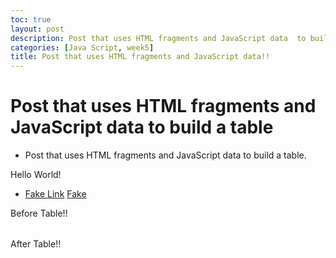 ```yaml
---
toc: true
layout: post
description: Post that uses HTML fragments and JavaScript data  to build a table.
categories: [Java Script, week5]
title: Post that uses HTML fragments and JavaScript data!!
---
```

# Post that uses HTML fragments and JavaScript data to build a table 

- Post that uses HTML fragments and JavaScript data to build a table. 

<p id="p1">Hello World!</p>
      
<ul>
   <li>
      <a href="www.youtube.com">Fake Link</a>
      <a href="www.youtube.com">Fake </a>
   </li>
</ul>
      
<p id="p2">Before Table!!</p>

<table id="t1">
</table>

<script>
document.getElementById("p1").innerHTML = "New text!";

function logIt(output) {
    console.log(output);
}

//logIt(msg);

function logItType(output) {
    console.log(typeof output, ";", output);
}


// define a function to hold data for a Assignment
function Assignment(week, topic, description, link) {
    this.week = "Week#" + week;
    this.topic = topic;
    this.description = description;
    this.link = link;
}

// define a Assignment Array 
var assignments = [ 
    new Assignment(0,"Tools and Equipment", 
    "Tool Setup Sprint and Pair Programming", 		"https://github.com/NavanYatavelli/fastpages/issues/2"),
    new Assignment(1,"Introduction to Python", 
    "Fastpages Frontend Development & Bash Tutorial", 		"https://github.com/NavanYatavelli/fastpages/issues/3"),
    new Assignment(2,"Data Abstraction in Python", 
    "HTML Fragments", 		
    "https://github.com/NavanYatavelli/fastpages/issues/4"),
    new Assignment(3,"Creative Development Sprint", 
    "Program Design with App Lab by Code.org", 		"https://github.com/NavanYatavelli/fastpages/issues/5"),
    new Assignment(4,"Python Web Server Project", 
    "Flask/Python Web Application & Fastpages local server", 		"https://github.com/NavanYatavelli/fastpages/issues/6"),
    new Assignment(5,"UI Starters", 
    "JavaScript Tutorial", 	"https://github.com/NavanYatavelli/fastpages/issues/7"),

];

// define a course and build Course objects
function Course(name, assignments){ 
    this.name = name; // name of the course
    this.assignments = assignments; //assignments for this course
}

// make a Computer Science Course - with name and assignements
apcompsci = new Course("AP Computer Science Principles", assignments);


// define an HTML conversion "method" associated with Course
Course.prototype._toHtml = function() {
  // HTML Style is build using inline structure
  var style = (
    "display:inline-block;" +
    "border: 2px solid grey;" +
    "box-shadow: 0.8em 0.4em 0.4em grey;"
  );

  // HTML Body of Table is build as a series of concatenations (+=)
  var body = "";
  
  // Heading for Array Columns
  body += "<tr>";
  body += "<th><mark>" + "Week" + "</mark></th>";
  body += "<th><mark>" + "Topic" + "</mark></th>";
  body += "<th><mark>" + "Description" + "</mark></th>";
  body += "<th><mark>" + "HW Link" + "</mark></th>";
  body += "</tr>";
  // Data of Array, iterate through each row of compsci.classroom 
  for (var row of apcompsci.assignments) {
    // tr for each row, a new line
    body += "<tr>";
    // td for each column of data
    body += "<td>" + row.week + "</td>";
    body += "<td>" + row.topic + "</td>";
    body += "<td>" + row.description + "</td>";
    body += "<td>" + "<a href=\"" + row.link + "\">" + row.topic + "</a>" + "</td>";
    //body += "<td>" + "<a href=row.link>" + row.topic + "</a>" + "</td>";
    // tr to end line
    body += "<tr>";
  }
 
   // Build and HTML fragment of div, table, table body
/*
return (
    "<div style='" + style + "'>" +
      "<table>" +
        body +
      "</table>" +
    "</div>"
  );
*/
console.log("PRINTING BODY!!!");
console.log(body);
console.log("PRINTING BODY DONE!!!");
  return (
        body 
  );

};


document.getElementById("t1").innerHTML = apcompsci._toHtml();
</script>

<p id="p3">After Table!!</p>
